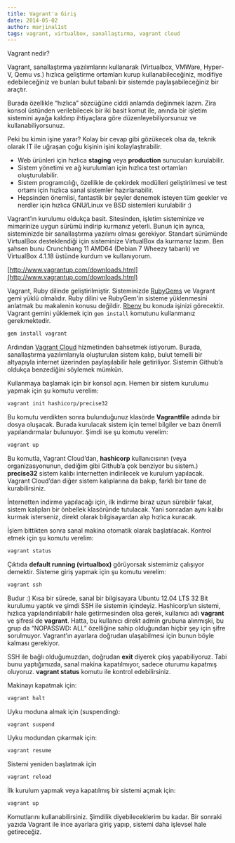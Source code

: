```yaml
---
title: Vagrant'a Giriş
date: 2014-05-02
author: marjinal1st
tags: vagrant, virtualbox, sanallaştırma, vagrant cloud
---
```


Vagrant nedir?

Vagrant, sanallaştırma yazılımlarını kullanarak (Virtualbox, VMWare, Hyper-V, Qemu vs.) hızlıca geliştirme ortamları kurup kullanabileceğiniz, modifiye edebileceğiniz ve bunları bulut tabanlı bir sistemde paylaşabileceğiniz bir araçtır.

Burada özellikle “hızlıca” sözcüğüne ciddi anlamda değinmek lazım. Zira konsol üstünden verilebilecek bir iki basit komut ile, anında bir işletim sistemini ayağa kaldırıp ihtiyaçlara göre düzenleyebiliyorsunuz ve kullanabiliyorsunuz.

Peki bu kimin işine yarar? Kolay bir cevap gibi gözükecek olsa da, teknik olarak IT ile uğraşan çoğu kişinin işini kolaylaştırabilir.

* Web ürünleri için hızlıca **staging** veya **production** sunucuları kurulabilir.
* Sistem yönetimi ve ağ kurulumları için hızlıca test ortamları oluşturulabilir.
* Sistem programcılığı, özellikle de çekirdek modülleri geliştirilmesi ve test ortamı için hızlıca sanal sistemler hazırlanabilir.
* Hepsinden önemlisi, fantastik bir şeyler denemek isteyen tüm geekler ve nerdler için hızlıca GNU/Linux ve BSD sistemleri kurulabilir :)

Vagrant’ın kurulumu oldukça basit. Sitesinden, işletim sisteminize ve mimarinize uygun sürümü indirip kurmanız yeterli. Bunun için ayrıca, sisteminizde bir sanallaştırma yazılımı olması gerekiyor. Standart sürümünde VirtualBox desteklendiği için sisteminize VirtualBox da kurmanız lazım. Ben şahsen bunu Crunchbang 11 AMD64 (Debian 7 Wheezy tabanlı) ve VirtualBox 4.1.18 üstünde kurdum ve kullanıyorum.

[http://www.vagrantup.com/downloads.html](http://www.vagrantup.com/downloads.html)

Vagrant, Ruby dilinde geliştirilmiştir. Sisteminizde [RubyGems](http://en.wikipedia.org/wiki/RubyGems) ve Vagrant gemi yüklü olmalıdır. Ruby dilini ve RubyGem'in sisteme yüklenmesini anlatmak bu makalenin konusu değildir. [Rbenv](https://github.com/sstephenson/rbenv) bu konuda işinizi görecektir. Vagrant gemini yüklemek için `gem install` komutunu kullanmanız gerekmektedir.

```bash
gem install vagrant
```

Ardından [Vagrant Cloud](https://vagrantcloud.com/) hizmetinden bahsetmek istiyorum. Burada, sanallaştırma yazılımlarıyla oluşturulan sistem kalıp, bulut temelli bir altyapıyla internet üzerinden paylaşılabilir hale getiriliyor. Sistemin Github’a oldukça benzediğini söylemek mümkün.

Kullanmaya başlamak için bir konsol açın. Hemen bir sistem kurulumu yapmak için şu komutu verelim:

```bash
vagrant init hashicorp/precise32
```

Bu komutu verdikten sonra bulunduğunuz klasörde **Vagrantfile** adında bir dosya oluşacak. Burada kurulacak sistem için temel bilgiler ve bazı önemli yapılandırmalar bulunuyor. Şimdi ise şu komutu verelim:


```bash
vagrant up
```

Bu komutla, Vagrant Cloud’dan, **hashicorp** kullanıcısının (veya organizasyonunun, dediğim gibi Github’a çok benziyor bu sistem.) **precise32** sistem kalıbı internetten indirilecek ve kurulum yapılacak. Vagrant Cloud’dan diğer sistem kalıplarına da bakıp, farklı bir tane de kurabilirsiniz.

İnternetten indirme yapılacağı için, ilk indirme biraz uzun sürebilir fakat, sistem kalıpları bir önbellek klasöründe tutulacak. Yani sonradan aynı kalıbı kurmak isterseniz, direkt olarak bilgisayardan alıp hızlıca kuracak.

İşlem bittikten sonra sanal makina otomatik olarak başlatılacak. Kontrol etmek için şu komutu verelim:

```bash
vagrant status
```

Çıktıda **default running (virtualbox)** görüyorsak sistemimiz çalışıyor demektir. Sisteme giriş yapmak için şu komutu verelim:

```bash
vagrant ssh
```

Budur :) Kısa bir sürede, sanal bir bilgisayara Ubuntu 12.04 LTS 32 Bit kurulumu yaptık ve şimdi SSH ile sistemin içindeyiz. Hashicorp’un sistemi, hızlıca yapılandırılabilir hale getirmesinden olsa gerek, kullanıcı adı **vagrant** ve şifresi de **vagrant**. Hatta, bu kullanıcı direkt admin grubuna alınmışki, bu grup da “NOPASSWD: ALL” özelliğine sahip olduğundan hiçbir şey için şifre sorulmuyor. Vagrant’ın ayarlara doğrudan ulaşabilmesi için bunun böyle kalması gerekiyor.

SSH ile bağlı olduğumuzdan, doğrudan **exit** diyerek çıkış yapabiliyoruz. Tabi bunu yaptığımızda, sanal makina kapatılmıyor, sadece oturumu kapatmış oluyoruz. **vagrant status** komutu ile kontrol edebilirsiniz.

Makinayı kapatmak için:

```bash
vagrant halt
```

Uyku moduna almak için (suspending):

```bash
vagrant suspend
```

Uyku modundan çıkarmak için:

```bash
vagrant resume
```

Sistemi yeniden başlatmak için

```bash
vagrant reload
```

İlk kurulum yapmak veya kapatılmış bir sistemi açmak için:

```bash
vagrant up
```

Komutlarını kullanabilirsiniz. Şimdilik diyebileceklerim bu kadar. Bir sonraki yazıda Vagrant ile ince ayarlara giriş yapıp, sistemi daha işlevsel hale getireceğiz.